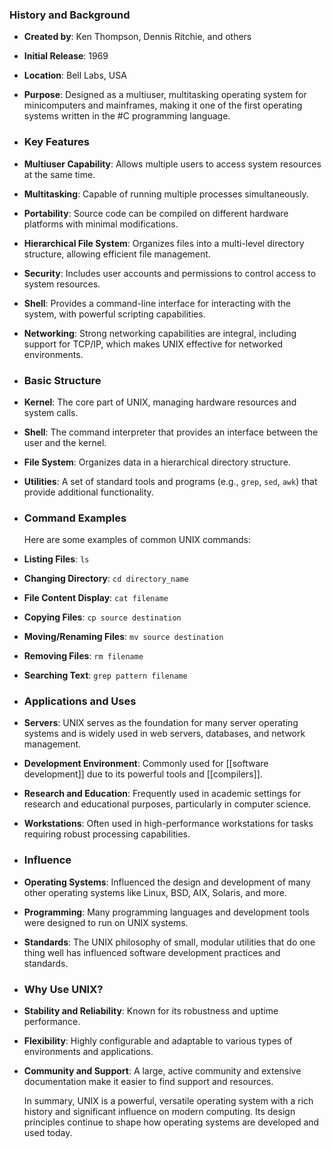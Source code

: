 ### **History and Background**
- **Created by**: Ken Thompson, Dennis Ritchie, and others
- **Initial Release**: 1969
- **Location**: Bell Labs, USA
- **Purpose**: Designed as a multiuser, multitasking operating system for minicomputers and mainframes, making it one of the first operating systems written in the #C programming language.
- ### **Key Features**
- **Multiuser Capability**: Allows multiple users to access system resources at the same time.
- **Multitasking**: Capable of running multiple processes simultaneously.
- **Portability**: Source code can be compiled on different hardware platforms with minimal modifications.
- **Hierarchical File System**: Organizes files into a multi-level directory structure, allowing efficient file management.
- **Security**: Includes user accounts and permissions to control access to system resources.
- **Shell**: Provides a command-line interface for interacting with the system, with powerful scripting capabilities.
- **Networking**: Strong networking capabilities are integral, including support for TCP/IP, which makes UNIX effective for networked environments.
- ### **Basic Structure**
- **Kernel**: The core part of UNIX, managing hardware resources and system calls.
- **Shell**: The command interpreter that provides an interface between the user and the kernel.
- **File System**: Organizes data in a hierarchical directory structure.
- **Utilities**: A set of standard tools and programs (e.g., `grep`, `sed`, `awk`) that provide additional functionality.
- ### **Command Examples**
  
  Here are some examples of common UNIX commands:
- **Listing Files**: `ls`
- **Changing Directory**: `cd directory_name`
- **File Content Display**: `cat filename`
- **Copying Files**: `cp source destination`
- **Moving/Renaming Files**: `mv source destination`
- **Removing Files**: `rm filename`
- **Searching Text**: `grep pattern filename`
- ### **Applications and Uses**
- **Servers**: UNIX serves as the foundation for many server operating systems and is widely used in web servers, databases, and network management.
- **Development Environment**: Commonly used for [[software development]] due to its powerful tools and [[compilers]].
- **Research and Education**: Frequently used in academic settings for research and educational purposes, particularly in computer science.
- **Workstations**: Often used in high-performance workstations for tasks requiring robust processing capabilities.
- ### **Influence**
- **Operating Systems**: Influenced the design and development of many other operating systems like Linux, BSD, AIX, Solaris, and more.
- **Programming**: Many programming languages and development tools were designed to run on UNIX systems.
- **Standards**: The UNIX philosophy of small, modular utilities that do one thing well has influenced software development practices and standards.
- ### **Why Use UNIX?**
- **Stability and Reliability**: Known for its robustness and uptime performance.
- **Flexibility**: Highly configurable and adaptable to various types of environments and applications.
- **Community and Support**: A large, active community and extensive documentation make it easier to find support and resources.
  
  In summary, UNIX is a powerful, versatile operating system with a rich history and significant influence on modern computing. Its design principles continue to shape how operating systems are developed and used today.